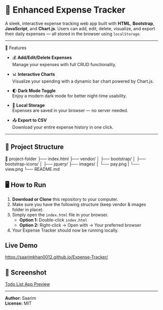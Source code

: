 # 💸 Enhanced Expense Tracker

A sleek, interactive expense tracking web app built with **HTML**, **Bootstrap**, **JavaScript**, and **Chart.js**. Users can add, edit, delete, visualize, and export their daily expenses — all stored in the browser using `localStorage`.

---

📸 Features

- 💰 **Add/Edit/Delete Expenses**  
  Manage your expenses with full CRUD functionality.

- 📊 **Interactive Charts**  
  Visualize your spending with a dynamic bar chart powered by Chart.js.

- 🌓 **Dark Mode Toggle**  
  Enjoy a modern dark mode for better night-time usability.

- 💾 **Local Storage**  
  Expenses are saved in your browser — no server needed.

- 📤 **Export to CSV**  
  Download your entire expense history in one click.

---
## 📂 Project Structure

📁 project-folder
├── index.html
├── vendor/
│ ├── bootstrap/
│ ├── bootstrap-icons/
│ ├── jquery/
├── images/
│ └── pay.png
| └── view.png
└── README.md


## 🖥 How to Run
1. **Download or Clone** this repository to your computer.
2. Make sure you have the following structure (keep vendor & images folder in place).
3. Simply open the `index.html` file in your browser.  
   - **Option 1:** Double-click `index.html`  
   - **Option 2:** Right-click → Open with → Your preferred browser
4. Your Expense Tracker should now be running locally.

## Live Demo
 https://saarimkhan0012.github.io/Expense-Tracker/


## 📸 Screenshot
[Todo List App Preview](images/view.png)

---

**Author:** Saarim  
**License:** MIT  





